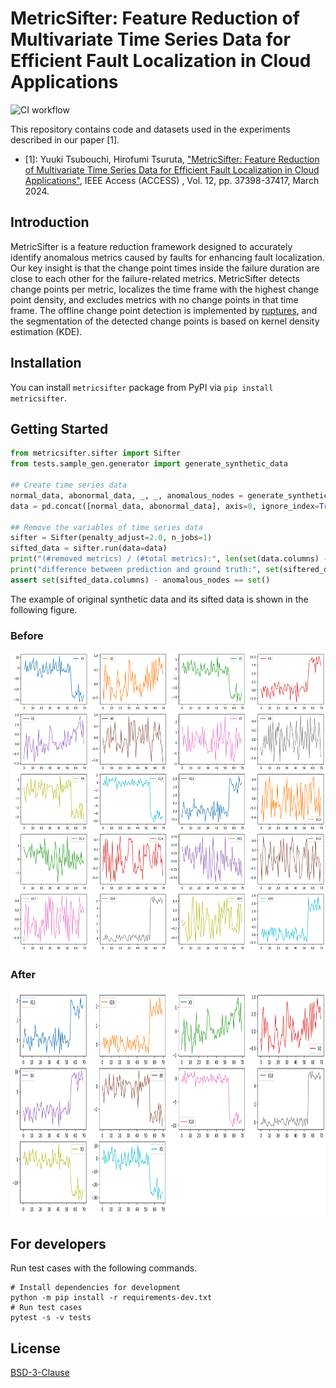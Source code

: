 # MetricSifter: Feature Reduction of Multivariate Time Series Data for Efficient Fault Localization in Cloud Applications
![CI workflow](https://github.com/ai4sre/metricsifter/actions/workflows/ci.yaml/badge.svg)

This repository contains code and datasets used in the experiments described in our paper [1].

- [1]: Yuuki Tsubouchi, Hirofumi Tsuruta, ["MetricSifter: Feature Reduction of Multivariate Time Series Data for Efficient Fault Localization in Cloud Applications"](https://doi.org/10.1109/ACCESS.2024.3374334), IEEE Access (ACCESS) , Vol. 12, pp. 37398-37417, March 2024.

## Introduction

MetricSifter is a feature reduction framework designed to accurately identify anomalous metrics caused by faults for enhancing fault localization. Our key insight is that the change point times inside the failure duration are close to each other for the failure-related metrics. MetricSifter detects change points per metric, localizes the time frame with the highest change point density, and excludes metrics with no change points in that time frame. The offline change point detection is implemented by [ruptures](https://github.com/deepcharles/ruptures), and the segmentation of the detected change points is based on kernel density estimation (KDE).

## Installation

You can install `metricsifter` package from PyPI via `pip install metricsifter`.

## Getting Started

```python
from metricsifter.sifter import Sifter
from tests.sample_gen.generator import generate_synthetic_data

## Create time series data
normal_data, abonormal_data, _, _, anomalous_nodes = generate_synthetic_data(num_node=20, num_edge=20, num_normal_samples=55, num_abnormal_samples=15, anomaly_type=0)
data = pd.concat([normal_data, abonormal_data], axis=0, ignore_index=True)

## Remove the variables of time series data
sifter = Sifter(penalty_adjust=2.0, n_jobs=1)
sifted_data = sifter.run(data=data)
print("(#removed metrics) / (#total metrics):", len(set(data.columns) - set(siftered_data.columns)), "/", len(data.columns))
print("difference between prediction and ground truth:", set(siftered_data.columns) - anomalous_nodes)
assert set(sifted_data.columns) - anomalous_nodes == set()
```

The example of original synthetic data and its sifted data is shown in the following figure.

### Before
<img src="./docs/images/original_time_series.png" width="600" height="480">

### After
<img src="./docs/images/sifted_time_series.png" width="600" height="360">


## For developers

Run test cases with the following commands.

```shell
# Install dependencies for development
python -m pip install -r requirements-dev.txt
# Run test cases
pytest -s -v tests
```

## License

[BSD-3-Clause](LICENSE)
